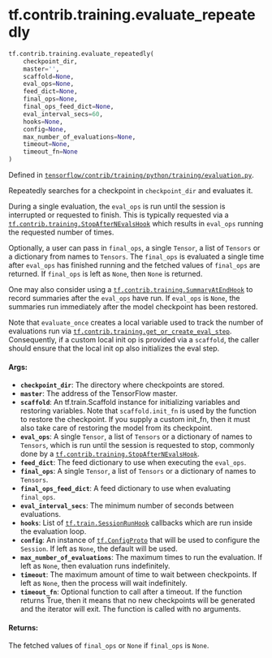 <div itemscope itemtype="http://developers.google.com/ReferenceObject">
<meta itemprop="name" content="tf.contrib.training.evaluate_repeatedly" />
</div>

# tf.contrib.training.evaluate_repeatedly

``` python
tf.contrib.training.evaluate_repeatedly(
    checkpoint_dir,
    master='',
    scaffold=None,
    eval_ops=None,
    feed_dict=None,
    final_ops=None,
    final_ops_feed_dict=None,
    eval_interval_secs=60,
    hooks=None,
    config=None,
    max_number_of_evaluations=None,
    timeout=None,
    timeout_fn=None
)
```



Defined in [`tensorflow/contrib/training/python/training/evaluation.py`](https://www.tensorflow.org/code/tensorflow/contrib/training/python/training/evaluation.py).

Repeatedly searches for a checkpoint in `checkpoint_dir` and evaluates it.

During a single evaluation, the `eval_ops` is run until the session is
interrupted or requested to finish. This is typically requested via a
<a href="../../../tf/contrib/training/StopAfterNEvalsHook.md"><code>tf.contrib.training.StopAfterNEvalsHook</code></a> which results in `eval_ops` running
the requested number of times.

Optionally, a user can pass in `final_ops`, a single `Tensor`, a list of
`Tensors` or a dictionary from names to `Tensors`. The `final_ops` is
evaluated a single time after `eval_ops` has finished running and the fetched
values of `final_ops` are returned. If `final_ops` is left as `None`, then
`None` is returned.

One may also consider using a <a href="../../../tf/contrib/training/SummaryAtEndHook.md"><code>tf.contrib.training.SummaryAtEndHook</code></a> to record
summaries after the `eval_ops` have run. If `eval_ops` is `None`, the
summaries run immediately after the model checkpoint has been restored.

Note that `evaluate_once` creates a local variable used to track the number of
evaluations run via <a href="../../../tf/contrib/training/get_or_create_eval_step.md"><code>tf.contrib.training.get_or_create_eval_step</code></a>.
Consequently, if a custom local init op is provided via a `scaffold`, the
caller should ensure that the local init op also initializes the eval step.

#### Args:

* <b>`checkpoint_dir`</b>: The directory where checkpoints are stored.
* <b>`master`</b>: The address of the TensorFlow master.
* <b>`scaffold`</b>: An tf.train.Scaffold instance for initializing variables and
    restoring variables. Note that `scaffold.init_fn` is used by the function
    to restore the checkpoint. If you supply a custom init_fn, then it must
    also take care of restoring the model from its checkpoint.
* <b>`eval_ops`</b>: A single `Tensor`, a list of `Tensors` or a dictionary of names
    to `Tensors`, which is run until the session is requested to stop,
    commonly done by a <a href="../../../tf/contrib/training/StopAfterNEvalsHook.md"><code>tf.contrib.training.StopAfterNEvalsHook</code></a>.
* <b>`feed_dict`</b>: The feed dictionary to use when executing the `eval_ops`.
* <b>`final_ops`</b>: A single `Tensor`, a list of `Tensors` or a dictionary of names
    to `Tensors`.
* <b>`final_ops_feed_dict`</b>: A feed dictionary to use when evaluating `final_ops`.
* <b>`eval_interval_secs`</b>: The minimum number of seconds between evaluations.
* <b>`hooks`</b>: List of <a href="../../../tf/train/SessionRunHook.md"><code>tf.train.SessionRunHook</code></a> callbacks which are run inside the
    evaluation loop.
* <b>`config`</b>: An instance of <a href="../../../tf/ConfigProto.md"><code>tf.ConfigProto</code></a> that will be used to
    configure the `Session`. If left as `None`, the default will be used.
* <b>`max_number_of_evaluations`</b>: The maximum times to run the evaluation. If left
    as `None`, then evaluation runs indefinitely.
* <b>`timeout`</b>: The maximum amount of time to wait between checkpoints. If left as
    `None`, then the process will wait indefinitely.
* <b>`timeout_fn`</b>: Optional function to call after a timeout.  If the function
    returns True, then it means that no new checkpoints will be generated and
    the iterator will exit.  The function is called with no arguments.


#### Returns:

The fetched values of `final_ops` or `None` if `final_ops` is `None`.